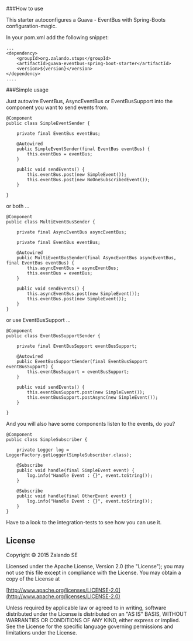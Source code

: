 ###How to use

This starter autoconfigures a Guava - EventBus with Spring-Boots configuration-magic.

In your pom.xml add the following snippet:

    ...
    <dependency>
        <groupId>org.zalando.stups</groupId>
        <artifactId>guava-eventbus-spring-boot-starter</artifactId>
        <version>${version}</version>
    </dependency>
    ....


###Simple usage

Just autowire EventBus, AsyncEventBus or EventBusSupport into the component you want to send events from.

    @Component
    public class SimpleEventSender {
    
        private final EventBus eventBus;
    
        @Autowired
        public SimpleEventSender(final EventBus eventBus) {
            this.eventBus = eventBus;
        }
    
        public void sendEvents() {
            this.eventBus.post(new SimpleEvent());
            this.eventBus.post(new NoOneSubscribedEvent());
        }

    }

or both ...

    @Component
    public class MultiEventBusSender {

        private final AsyncEventBus asyncEventBus;
    
        private final EventBus eventBus;
    
        @Autowired
        public MultiEventBusSender(final AsyncEventBus asyncEventBus, final EventBus eventBus) {
            this.asyncEventBus = asyncEventBus;
            this.eventBus = eventBus;
        }
    
        public void sendEvents() {
            this.asyncEventBus.post(new SimpleEvent());
            this.eventBus.post(new SimpleEvent());
        }
    }

or use EventBusSupport ...

    @Component
    public class EventBusSupportSender {
    
        private final EventBusSupport eventBusSupport;
    
        @Autowired
        public EventBusSupportSender(final EventBusSupport eventBusSupport) {
            this.eventBusSupport = eventBusSupport;
        }
    
        public void sendEvents() {
            this.eventBusSupport.post(new SimpleEvent());
            this.eventBusSupport.postAsync(new SimpleEvent());
        }

    }

And you will also have some components listen to the events, do you?

    @Component
    public class SimpleSubscriber {
    
        private Logger log = LoggerFactory.getLogger(SimpleSubscriber.class);
    
        @Subscribe
        public void handle(final SimpleEvent event) {
            log.info("Handle Event : {}", event.toString());
        }
    
        @Subscribe
        public void handle(final OtherEvent event) {
            log.info("Handle Event : {}", event.toString());
        }
    }

Have to a look to the integration-tests to see how you can use it.

## License

Copyright © 2015 Zalando SE

Licensed under the Apache License, Version 2.0 (the "License");
you may not use this file except in compliance with the License.
You may obtain a copy of the License at

   [http://www.apache.org/licenses/LICENSE-2.0](http://www.apache.org/licenses/LICENSE-2.0)

Unless required by applicable law or agreed to in writing, software
distributed under the License is distributed on an "AS IS" BASIS,
WITHOUT WARRANTIES OR CONDITIONS OF ANY KIND, either express or implied.
See the License for the specific language governing permissions and
limitations under the License.

